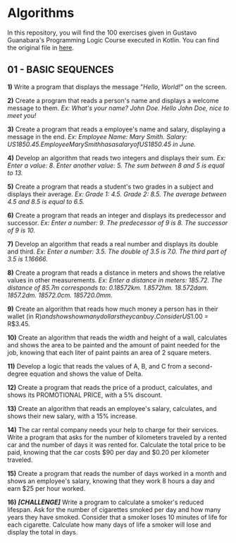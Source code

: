 
# Algorithms

In this repository, you will find the 100 exercises given in Gustavo Guanabara's Programming Logic Course executed in Kotlin. You can find the original file in [here](https://www.cursoemvideo.com/wp-content/uploads/2019/08/exercicios-algoritmos.pdf).

## 01 - BASIC SEQUENCES

**1)** Write a program that displays the message "*Hello, World!*" on the screen.

**2)** Create a program that reads a person's name and displays a welcome message to them.
*Ex: What's your name? John Doe. Hello John Doe, nice to meet you!*

**3)** Create a program that reads a employee's name and salary, displaying a message in the end.
*Ex: Employee Name: Mary Smith. Salary: US$1850.45. Employee Mary Smith has a salary of US$1850.45 in June.*

**4)** Develop an algorithm that reads two integers and displays their sum.
*Ex: Enter a value: 8. Enter another value: 5. The sum between 8 and 5 is equal to 13.* 

**5)** Create a program that reads a student's two grades in a subject and displays their average.
*Ex: Grade 1: 4.5. Grade 2: 8.5. The average between 4.5 and 8.5 is equal to 6.5.*

**6)** Create a program that reads an integer and displays its predecessor and successor.
*Ex: Enter a number: 9. The predecessor of 9 is 8. The successor of 9 is 10.*

**7)** Develop an algorithm that reads a real number and displays its double and third.
*Ex: Enter a number: 3.5. The double of 3.5 is 7.0. The third part of 3.5 is 1.16666.*

**8)** Create a program that reads a distance in meters and shows the relative values in other measurements.
*Ex: Enter a distance in meters: 185.72. The distance of 85.7m corresponds to: 0.18572km. 1.8572hm. 18.572dam. 1857.2dm. 18572.0cm. 185720.0mm.*

**9)** Create an algorithm that reads how much money a person has in their wallet (in R$) and shows how many dollars they can buy. Consider US$1.00 = R$3.45.

**10)** Create an algorithm that reads the width and height of a wall, calculates and shows the area to be painted and the amount of paint needed for the job, knowing that each liter of paint paints an area of ​​2 square meters.

**11)** Develop a logic that reads the values ​​of A, B, and C from a second-degree equation and shows the value of Delta.

**12)** Create a program that reads the price of a product, calculates, and shows its PROMOTIONAL PRICE, with a 5% discount.

**13)** Create an algorithm that reads an employee's salary, calculates, and shows their new salary, with a 15% increase.

**14)** The car rental company needs your help to charge for their services. Write a program that asks for the number of kilometers traveled by a rented car and the number of days it was rented for. Calculate the total price to be paid, knowing that the car costs $90 per day and $0.20 per kilometer traveled.

**15)** Create a program that reads the number of days worked in a month and shows an employee's salary, knowing that they work 8 hours a day and earn $25 per hour worked.

**16)** ***[CHALLENGE]*** Write a program to calculate a smoker's reduced lifespan. Ask for the number of cigarettes smoked per day and how many years they have smoked. Consider that a smoker loses 10 minutes of life for each cigarette. Calculate how many days of life a smoker will lose and display the total in days.

